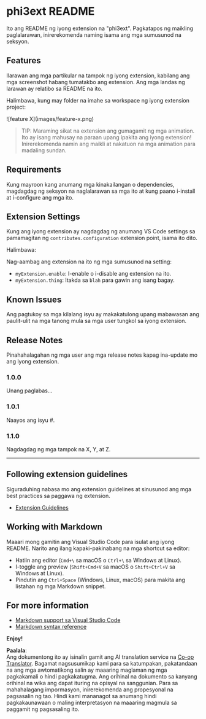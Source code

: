 <!--
CO_OP_TRANSLATOR_METADATA:
{
  "original_hash": "be0b2937160c486180ded27e4f14adeb",
  "translation_date": "2025-05-09T04:53:04+00:00",
  "source_file": "code/07.Lab/01/AIPC/extensions/phi3ext/README.md",
  "language_code": "tl"
}
-->
# phi3ext README

Ito ang README ng iyong extension na "phi3ext". Pagkatapos ng maikling paglalarawan, inirerekomenda naming isama ang mga sumusunod na seksyon.

## Features

Ilarawan ang mga partikular na tampok ng iyong extension, kabilang ang mga screenshot habang tumatakbo ang extension. Ang mga landas ng larawan ay relatibo sa README na ito.

Halimbawa, kung may folder na imahe sa workspace ng iyong extension project:

\!\[feature X\]\(images/feature-x.png\)

> TIP: Maraming sikat na extension ang gumagamit ng mga animation. Ito ay isang mahusay na paraan upang ipakita ang iyong extension! Inirerekomenda namin ang maikli at nakatuon na mga animation para madaling sundan.

## Requirements

Kung mayroon kang anumang mga kinakailangan o dependencies, magdagdag ng seksyon na naglalarawan sa mga ito at kung paano i-install at i-configure ang mga ito.

## Extension Settings

Kung ang iyong extension ay nagdagdag ng anumang VS Code settings sa pamamagitan ng `contributes.configuration` extension point, isama ito dito.

Halimbawa:

Nag-aambag ang extension na ito ng mga sumusunod na setting:

* `myExtension.enable`: I-enable o i-disable ang extension na ito.
* `myExtension.thing`: Itakda sa `blah` para gawin ang isang bagay.

## Known Issues

Ang pagtukoy sa mga kilalang isyu ay makakatulong upang mabawasan ang paulit-ulit na mga tanong mula sa mga user tungkol sa iyong extension.

## Release Notes

Pinahahalagahan ng mga user ang mga release notes kapag ina-update mo ang iyong extension.

### 1.0.0

Unang paglabas...

### 1.0.1

Naayos ang isyu #.

### 1.1.0

Nagdagdag ng mga tampok na X, Y, at Z.

---

## Following extension guidelines

Siguraduhing nabasa mo ang extension guidelines at sinusunod ang mga best practices sa paggawa ng extension.

* [Extension Guidelines](https://code.visualstudio.com/api/references/extension-guidelines?WT.mc_id=aiml-137032-kinfeylo)

## Working with Markdown

Maaari mong gamitin ang Visual Studio Code para isulat ang iyong README. Narito ang ilang kapaki-pakinabang na mga shortcut sa editor:

* Hatiin ang editor (`Cmd+\` sa macOS o `Ctrl+\` sa Windows at Linux).
* I-toggle ang preview (`Shift+Cmd+V` sa macOS o `Shift+Ctrl+V` sa Windows at Linux).
* Pindutin ang `Ctrl+Space` (Windows, Linux, macOS) para makita ang listahan ng mga Markdown snippet.

## For more information

* [Markdown support sa Visual Studio Code](http://code.visualstudio.com/docs/languages/markdown?WT.mc_id=aiml-137032-kinfeylo)
* [Markdown syntax reference](https://help.github.com/articles/markdown-basics/)

**Enjoy!**

**Paalala**:  
Ang dokumentong ito ay isinalin gamit ang AI translation service na [Co-op Translator](https://github.com/Azure/co-op-translator). Bagamat nagsusumikap kami para sa katumpakan, pakatandaan na ang mga awtomatikong salin ay maaaring maglaman ng mga pagkakamali o hindi pagkakatugma. Ang orihinal na dokumento sa kanyang orihinal na wika ang dapat ituring na opisyal na sanggunian. Para sa mahahalagang impormasyon, inirerekomenda ang propesyonal na pagsasalin ng tao. Hindi kami mananagot sa anumang hindi pagkakaunawaan o maling interpretasyon na maaaring magmula sa paggamit ng pagsasaling ito.